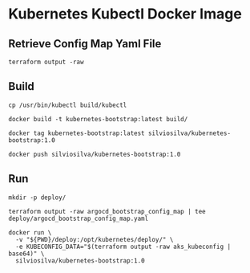 # Kubernetes Kubectl Docker Image

## Retrieve Config Map Yaml File

```shell
terraform output -raw 
```

## Build

```shell
cp /usr/bin/kubectl build/kubectl

docker build -t kubernetes-bootstrap:latest build/

docker tag kubernetes-bootstrap:latest silviosilva/kubernetes-bootstrap:1.0

docker push silviosilva/kubernetes-bootstrap:1.0
```

## Run

```shell
mkdir -p deploy/

terraform output -raw argocd_bootstrap_config_map | tee deploy/argocd_bootstrap_config_map.yaml

docker run \
  -v "${PWD}/deploy:/opt/kubernetes/deploy/" \
  -e KUBECONFIG_DATA="$(terraform output -raw aks_kubeconfig | base64)" \
  silviosilva/kubernetes-bootstrap:1.0
```
